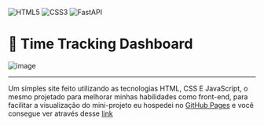
![HTML5](https://img.shields.io/badge/html5-%23E34F26.svg?style=for-the-badge&logo=html5&logoColor=white)
![CSS3](https://img.shields.io/badge/css3-%231572B6.svg?style=for-the-badge&logo=css3&logoColor=white)
![FastAPI](https://img.shields.io/badge/API-005571?style=for-the-badge&logo=fastapi)
# 🎨 Time Tracking Dashboard
![image](https://user-images.githubusercontent.com/107084445/178485642-ef43d584-d28c-45d6-b500-766a0b6c5409.png)
<hr>

<p>Um simples site feito utilizando as tecnologias HTML, CSS E JavaScript, o mesmo projetado para melhorar minhas habilidades como front-end, para facilitar a visualização do mini-projeto eu hospedei no <a href="https://pages.github.com" target="_blank">GitHub Pages</a> e você consegue ver através desse <a href="https://alexfrocha.github.io/time-tracking-dashboard">link</a></p>
